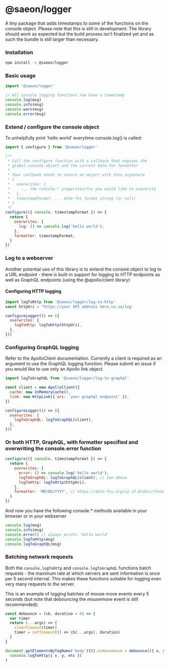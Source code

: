 # @saeon/logger

A tiny package that adds timestamps to some of the functions on the console object. Please note that this is still in development. The library should work as expected but the build process isn't finalized yet and as such the bundle is still larger than necessary.

### Installation

```sh
npm install -s @saeon/logger
```

### Basic usage

```js
import '@saeon/logger'

// All console logging functions now have a timestamp
console.log(msg)
console.info(msg)
console.warn(msg)
console.error(msg)
```

### Extend / configure the console object

To unhelpfully print 'hello world' everytime console.log() is called:

```js
import { configure } from '@saeon/logger'

/**
 * Call the configure function with a callback that exposes the
 * global.console object and the current date-fns formatter
 *
 * Your callback needs to return an object with this signature
 * {
 *   overwrites: {
 *     ... the console.* properties/fns you would like to overwrite
 *   },
 *   timestampFormat: ... date-fns format string (or null)
 * }
 */
configure(({ console, timestampFormat }) => {
  return {
    overwrites: {
      log: () => console.log('hello world'),
    },
    formatter: timestampFormat,
  }
})
```

### Log to a webserver

Another potential use of this library is to extend the console object to log to a URL endpoint - there is built-in support for logging to HTTP endpoints as well as GraphQL endpoints (using the @apollo/client library)

#### Configuring HTTP logging

```js
import logToHttp from '@saeon/logger/log-to-http'
const httpUri = 'https://your API address here.co.za/log'

configureLogger(() => ({
  overwrites: {
    logToHttp: logToHttp(httpUri),
  },
}))
```

### Configuring GraphQL logging

Refer to the ApolloClient documentation. Currently a client is required as an argument to use the GraphQL logging function. Please submit an issue if you would like to use only an Apollo link object.

```js
import logToGraphQL from '@saeon/logger/log-to-graphql'

const client = new ApolloClient({
  cache: new InMemoryCache(),
  link: new HttpLink({ uri: 'your graphql endpoint' }),
})

configureLogger(() => ({
  overwrites: {
    logToGraphQL: logToGraphQL(client),
  },
}))
```

### Or both HTTP, GraphQL, with formatter specified and overwriting the console.error function

```js
configure(({ console, timestampFormat }) => {
  return {
    overwrites: {
      error: () => console.log('hello world'),
      logToGraphQL: logToGraphQL(client), // see above
      logToHttp: logToHttp(httpUri),
    },
    formatter: 'MM/DD/YYYY', // https://date-fns.org/v2.13.0/docs/format
  }
})
```

And now you have the following console.\* methods available in your browser or in your webserver

```js
console.log(msg)
console.info(msg)
console.error() // always prints 'hello world'
console.logToHttp(msg)
console.logToGraphQL(msg)
```

### Batching network requests

Both the `console.logToHttp` and `console.logToGraphQL` functions batch requests - the maximum rate at which servers are sent information is once per 5 second interval. This makes these functions suitable for logging even very many requests to the server.

This is an example of logging batches of mouse move events every 5 seconds (but note that debouncing the mousemove event is still recommended):

```js
const debounce = (cb, duration = 0) => {
  var timer
  return (...args) => {
    clearTimeout(timer)
    timer = setTimeout(() => cb(...args), duration)
  }
}

document.getElementsByTagName('body')[0].onmousemove = debounce(({ x, y }) =>
  console.logToHttp({ x, y, etc })
)
```
